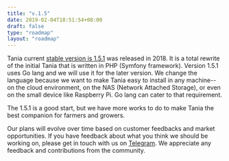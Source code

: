 ```yaml
---
title: "v.1.5"
date: 2019-02-04T18:51:54+08:00
draft: false
type: "roadmap"
layout: "roadmap"
---
```


Tania current [stable version is 1.5.1](https://github.com/Tanibox/tania-core) was released in 2018. It is a total rewrite of the initial Tania that is written in PHP (Symfony framework). Version 1.5.1 uses Go lang and we will use it for the later version. We change the language because we want to make Tania easy to install in any machine--on the cloud environment, on the NAS (Network Attached Storage), or even on the small device like Raspberry Pi. Go lang can cater to that requirement.

The 1.5.1 is a good start, but we have more works to do to make Tania the best companion for farmers and growers.

Our plans will evolve over time based on customer feedbacks and market opportunities. If you have feedback about what you think we should be working on, please get in touch with us on [Telegram](https://t.me/usetania). We appreciate any feedback and contributions from the community.

